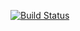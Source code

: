 [![Build Status](https://travis-ci.org/clippedjs/clippedjs.github.io.svg?branch=develop)](https://travis-ci.org/clippedjs/clippedjs.github.io)
